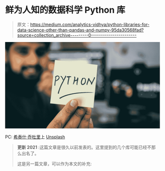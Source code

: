 # 鲜为人知的数据科学 Python 库

> 原文：<https://medium.com/analytics-vidhya/python-libraries-for-data-science-other-than-pandas-and-numpy-95da30568fad?source=collection_archive---------0----------------------->

![](img/2390cd3c24da5c459c538147a7bd0805.png)

PC: [希泰什·乔杜里](https://unsplash.com/@hiteshchoudhary?utm_source=medium&utm_medium=referral)上 [Unsplash](https://unsplash.com?utm_source=medium&utm_medium=referral)

> **更新 2021** :这篇文章是很久以前发表的。这里提到的几个库可能已经不那么出名了。
> 
> 这是另一篇文章，可以作为本文的补充: